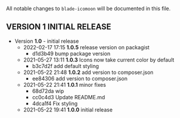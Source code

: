 All notable changes to `blade-icomoon` will be documented in this file.

## VERSION 1  INITIAL RELEASE

 * Version **1.0** - initial release
   * 2022-02-17 17:15  **1.0.5**  release version on packagist
      * d1d3b49 bump package version
   * 2021-05-27 13:11  **1.0.3**  Icons now take current color by default
      * b3c7d2f add default styling
   * 2021-05-22 21:48  **1.0.2**  add version to composer.json
      * ee84306 add version to composer.json
   * 2021-05-22 21:41  **1.0.1**  minor fixes
      * 68d72da wip
      * cc0c4d3 Update README.md
      * 4dca1f4 Fix styling
   * 2021-05-22 19:41  **1.0.0**  initial release